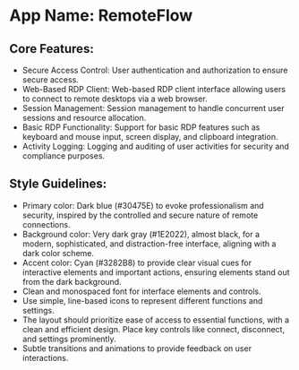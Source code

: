 # **App Name**: RemoteFlow

## Core Features:

- Secure Access Control: User authentication and authorization to ensure secure access.
- Web-Based RDP Client: Web-based RDP client interface allowing users to connect to remote desktops via a web browser.
- Session Management: Session management to handle concurrent user sessions and resource allocation.
- Basic RDP Functionality: Support for basic RDP features such as keyboard and mouse input, screen display, and clipboard integration.
- Activity Logging: Logging and auditing of user activities for security and compliance purposes.

## Style Guidelines:

- Primary color: Dark blue (#30475E) to evoke professionalism and security, inspired by the controlled and secure nature of remote connections.
- Background color: Very dark gray (#1E2022), almost black, for a modern, sophisticated, and distraction-free interface, aligning with a dark color scheme.
- Accent color: Cyan (#3282B8) to provide clear visual cues for interactive elements and important actions, ensuring elements stand out from the dark background.
- Clean and monospaced font for interface elements and controls.
- Use simple, line-based icons to represent different functions and settings.
- The layout should prioritize ease of access to essential functions, with a clean and efficient design. Place key controls like connect, disconnect, and settings prominently.
- Subtle transitions and animations to provide feedback on user interactions.